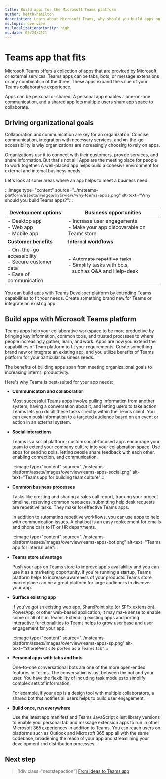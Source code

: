 ```yaml
---
title: Build apps for the Microsoft Teams platform
author: heath-hamilton
description: Learn about Microsoft Teams, why should you build apps on Teams platform, and how does Teams app help meet business needs.
ms.topic: overview
ms.localizationpriority: high
ms.date: 05/24/2021
---
```

# Teams app that fits

Microsoft Teams offers a collection of apps that are provided by Microsoft or external services. Teams apps can be tabs, bots, or message extensions or any combination of the three. These apps expand the value of your Teams collaborative experience.

Apps can be personal or shared. A personal app enables a one-on-one communication, and a shared app lets multiple users share app space to collaborate.

## Driving organizational goals

Collaboration and communication are key for an organization. Concise communication, integration with necessary services, and on-the-go accessibility is why organizations are increasingly choosing to rely on apps.

Organizations use it to connect with their customers, provide services, and share information. But that's not all! Apps are the meeting place for people to work together. A well-placed app helps build a cohesive environment for external and internal business needs.

Let's look at some areas where an app helps to meet a business need.

:::image type="content" source="../msteams-platform/assets/images/overview/why-teams-apps.png" alt-text="Why should you build Teams apps?":::

| **Development options** | **Business opportunities** |
| --- | --- |
| - Desktop app <br> - Web app <br> - Mobile app | - Increase user engagements <br> - Make your app discoverable on Teams store |
| **Customer benefits** | **Internal workflows** |
| - On-the-go accessibility <br> - Secure customer data <br> - Ease of communication | - Automate repetitive tasks <br> - Simplify tasks with bots, <br> &nbsp;&nbsp; such as Q&A and Help-desk |

You can build apps with Teams Developer platform by extending Teams capabilities to fit your needs. Create something brand new for Teams or integrate an existing app.

## Build apps with Microsoft Teams platform

Teams apps help your collaborative workspace to be more productive by bringing key information, common tools, and trusted processes to where people increasingly gather, learn, and work. Apps are how you extend the capabilities of Team platform to fit your requirements. Create something brand new or integrate an existing app, and you utilize benefits of Teams platform for your particular business needs.

The benefits of building apps span from meeting organizational goals to increasing internal productivity.

Here's why Teams is best-suited for your app needs:

- **Communication and collaboration**

    Most successful Teams apps involve pulling information from another system, having a conversation about it, and letting users to take action. Teams lets you do all these tasks directly within the Teams client. You can even push information to a targeted audience based on an event or action in an external system.

- **Social interactions**

    Teams is a social platform; custom social-focused apps encourage your team to extend your company culture into your collaboration space. Use apps for sending polls, letting people share feedback with each other, enabling connection, and communication.

    :::image type="content" source="../msteams-platform/assets/images/overview/teams-apps-social.png" alt-text="Teams app for building team culture":::

- **Common business processes**

    Tasks like creating and sharing a sales call report, tracking your project timeline, reserving common resources, submitting help desk requests are repetitive tasks. They make for effective Teams apps.

    In addition to automating repetitive workflows, you can use apps to help with communication issues. A chat bot is an easy replacement for emails and phone calls to IT or HR departments.

    :::image type="content" source="../msteams-platform/assets/images/overview/teams-apps-bot.png" alt-text="Teams app for internal use":::

- **Teams store advantage**

    Push your app on Teams store to improve app's availability and you can use it as a marketing opportunity. If you're running a startup, Teams platform helps to increase awareness of your products. Teams store marketplace can be a great platform for large audiences to discover your app.

- **Surface existing app**

    If you've got an existing web app, SharePoint site (or SPFx extension), PowerApp, or other web-based application, it may make sense to enable some or all of it in Teams. Extending existing apps and porting interactive functionalities to Teams helps to grow user base and user engagement for your app.

    :::image type="content" source="../msteams-platform/assets/images/overview/teams-apps-sp.png" alt-text="SharePoint site ported as a Teams tab":::

- **Personal apps with tabs and bots**

    One-to-one conversational bots are one of the more open-ended features in Teams. The conversation is just between the bot and your user. You have the flexibility of including task modules to simplify complex sets of information.

    For example, if your app is a design tool with multiple collaborators, a shared bot that notifies all users helps to build user engagement.

- **Build once, run everywhere**

    Use the latest app manifest and Teams JavaScript client library versions to enable your personal tab and message extension apps to run in other Microsoft 365 experiences in addition to Teams. You can reach users on platforms such as Outlook and Microsoft 365 app all with the same codebase, broadening the reach of your app and streamlining your development and distribution processes.
    

## Next step

> [!div class="nextstepaction"]
> [From ideas to Teams app](overview-story.md)
